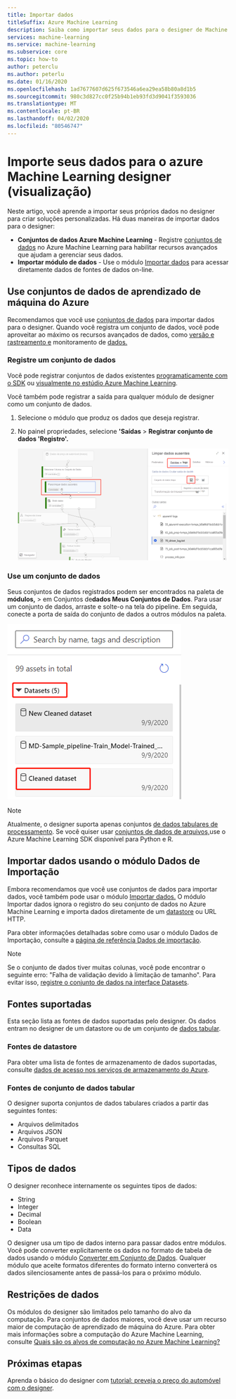 ```yaml
---
title: Importar dados
titleSuffix: Azure Machine Learning
description: Saiba como importar seus dados para o designer de Machine Learning do Azure a partir de várias fontes de dados.
services: machine-learning
ms.service: machine-learning
ms.subservice: core
ms.topic: how-to
author: peterclu
ms.author: peterlu
ms.date: 01/16/2020
ms.openlocfilehash: 1ad7677607d625f673546a6ea29ea58b80a8d1b5
ms.sourcegitcommit: 980c3d827cc0f25b94b1eb93fd3d9041f3593036
ms.translationtype: MT
ms.contentlocale: pt-BR
ms.lasthandoff: 04/02/2020
ms.locfileid: "80546747"
---
```

# <a name="import-your-data-into-azure-machine-learning-designer-preview"></a>Importe seus dados para o azure Machine Learning designer (visualização)

Neste artigo, você aprende a importar seus próprios dados no designer para criar soluções personalizadas. Há duas maneiras de importar dados para o designer: 

* **Conjuntos de dados Azure Machine Learning** - Registre [conjuntos de dados](concept-data.md#datasets) no Azure Machine Learning para habilitar recursos avançados que ajudam a gerenciar seus dados.
* **Importar módulo de dados** - Use o módulo [Importar dados](algorithm-module-reference/import-data.md) para acessar diretamente dados de fontes de dados on-line.

## <a name="use-azure-machine-learning-datasets"></a>Use conjuntos de dados de aprendizado de máquina do Azure

Recomendamos que você use [conjuntos de dados](concept-data.md#datasets) para importar dados para o designer. Quando você registra um conjunto de dados, você pode aproveitar ao máximo os recursos avançados de dados, como [versão e rastreamento e](how-to-version-track-datasets.md) monitoramento de [dados.](how-to-monitor-datasets.md)

### <a name="register-a-dataset"></a>Registre um conjunto de dados

Você pode registrar conjuntos de dados existentes [programaticamente com o SDK](how-to-create-register-datasets.md#use-the-sdk) ou [visualmente no estúdio Azure Machine Learning](how-to-create-register-datasets.md#use-the-ui).

Você também pode registrar a saída para qualquer módulo de designer como um conjunto de dados.

1. Selecione o módulo que produz os dados que deseja registrar.

1. No painel propriedades, selecione **'Saídas** > **Registrar conjunto de dados 'Registro'.**

    ![Captura de tela mostrando como navegar até a opção Registrar conjunto de dados](media/how-to-designer-import-data/register-dataset-designer.png)

### <a name="use-a-dataset"></a>Use um conjunto de dados

Seus conjuntos de dados registrados podem ser encontrados na paleta de **módulos,** > em Conjuntos de**dados Meus Conjuntos de Dados**. Para usar um conjunto de dados, arraste e solte-o na tela do pipeline. Em seguida, conecte a porta de saída do conjunto de dados a outros módulos na paleta.

![Captura de tela mostrando a localização dos conjuntos de dados salvos na paleta de designer](media/how-to-designer-import-data/use-datasets-designer.png)


> [!NOTE]
> Atualmente, o designer suporta apenas conjuntos [de dados tabulares de processamento](how-to-create-register-datasets.md#dataset-types). Se você quiser usar [conjuntos de dados de arquivos,](how-to-create-register-datasets.md#dataset-types)use o Azure Machine Learning SDK disponível para Python e R.

## <a name="import-data-using-the-import-data-module"></a>Importar dados usando o módulo Dados de Importação

Embora recomendamos que você use conjuntos de dados para importar dados, você também pode usar o módulo [Importar dados.](algorithm-module-reference/import-data.md) O módulo Importar dados ignora o registro do seu conjunto de dados no Azure Machine Learning e importa dados diretamente de um [datastore](concept-data.md#datastores) ou URL HTTP.

Para obter informações detalhadas sobre como usar o módulo Dados de Importação, consulte a [página de referência Dados de importação](algorithm-module-reference/import-data.md).

> [!NOTE]
> Se o conjunto de dados tiver muitas colunas, você pode encontrar o seguinte erro: "Falha de validação devido à limitação de tamanho". Para evitar isso, [registre o conjunto de dados na interface Datasets](how-to-create-register-datasets.md#use-the-ui).

## <a name="supported-sources"></a>Fontes suportadas

Esta seção lista as fontes de dados suportadas pelo designer. Os dados entram no designer de um datastore ou de um conjunto de [dados tabular](how-to-create-register-datasets.md#dataset-types).

### <a name="datastore-sources"></a>Fontes de datastore
Para obter uma lista de fontes de armazenamento de dados suportadas, consulte [dados de acesso nos serviços de armazenamento do Azure](how-to-access-data.md#supported-data-storage-service-types).

### <a name="tabular-dataset-sources"></a>Fontes de conjunto de dados tabular

O designer suporta conjuntos de dados tabulares criados a partir das seguintes fontes:
 * Arquivos delimitados
 * Arquivos JSON
 * Arquivos Parquet
 * Consultas SQL

## <a name="data-types"></a>Tipos de dados

O designer reconhece internamente os seguintes tipos de dados:

* String
* Integer
* Decimal
* Boolean
* Data

O designer usa um tipo de dados interno para passar dados entre módulos. Você pode converter explicitamente os dados no formato de tabela de dados usando o módulo [Converter em Conjunto de Dados](algorithm-module-reference/convert-to-dataset.md). Qualquer módulo que aceite formatos diferentes do formato interno converterá os dados silenciosamente antes de passá-los para o próximo módulo.

## <a name="data-constraints"></a>Restrições de dados

Os módulos do designer são limitados pelo tamanho do alvo da computação. Para conjuntos de dados maiores, você deve usar um recurso maior de computação de aprendizado de máquina do Azure. Para obter mais informações sobre a computação do Azure Machine Learning, consulte [Quais são os alvos de computação no Azure Machine Learning?](concept-compute-target.md#azure-machine-learning-compute-managed)

## <a name="next-steps"></a>Próximas etapas

Aprenda o básico do designer com [tutorial: preveja o preço do automóvel com o designer](tutorial-designer-automobile-price-train-score.md).
